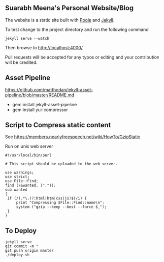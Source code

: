## Suarabh Meena's Personal Website/Blog


The website is a static site built with [Poole](https://github.com/poole/poole) and [Jekyll](http://jekyllrb.com).

To test change to the project directory and run the following command

    jekyll serve --watch

Then browse to <http://localhost:4000/>

Pull requests will be accepted for any typos or editing and your contribution will be credited.

## Asset Pipeline

https://github.com/matthodan/jekyll-asset-pipeline/blob/master/README.md

- gem install jekyll-asset-pipeline
- gem install yui-compressor

## Script to Compress static content

See <https://members.nearlyfreespeech.net/wiki/HowTo/GzipStatic>

Run on unix web server
```
#!/usr/local/bin/perl

# This script should be uploaded to the web server.

use warnings;
use strict;
use File::Find;
find (\&wanted, ("."));
sub wanted
{
 if (/(.*\.(?:html|htm|css|js)$)/i) {
     print "Compressing $File::Find::name\n";
     system ("gzip --keep --best --force $_");
 }
}
```

## To Deploy

```
jekyll serve
git commit -m "
git push origin master
./deploy.sh
```
